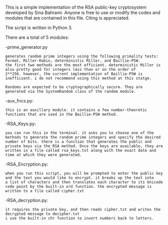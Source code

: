 This is a simple implementation of the RSA public-key cryptosystem developed by Sina Bahrami.
Anyone is free to use or modify the codes and modules that are contained in this file. Citing is
appreciated.

The script is written in Python 3.

There are a total of 5 modules:

-prime_generator.py

    generates random prime integers using the following primality tests: Fermat, Miller-Rabin, deterministic Miller, and Baillie-PSW.
    the first two methods are the most efficient. deterministic Miller is also pretty good for integers less than or on the order of
    2**256. however, the current implementation of Baillie-PSW is inefficient. i do not recommend using this method at this statge.
    
    Randoms are expected to be cryptographically secure. They are generated via the SystemRandom class of the random module.
    
-aux_fncs.py:

    this is an auxillary module. it contains a few number-theoretic functions that are used in the Baillie-PSW method.
    
-RSA_Keys.py:

    you can run this in the terminal. it asks you to choose one of the methods to generate the random prime integers and specify the desired
    number of bits. there is a function that generates the public and private keys via the RSA method. Once the keys are available, they are
    written in a file called rsa_keys.txt along with the exact date and time at which they were generated.
    
-RSA_Encryption.py:

    when you run this script, you will be prompted to enter the public key and the text you would like to encrypt. it breaks up the text into
    a list of characters and then translates each character to its Unicode code point by the built-in ord function. the encrypted message is
    written to a file called cipher.txt
    
 -RSA_decryption.py:
 
    it requires the private key, and then reads cipher.txt and writes the decrypted message to decipher.txt
    i use the built-in chr function to invert numbers back to letters. 
